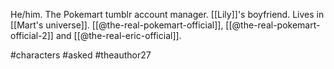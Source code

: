 He/him. The Pokemart tumblr account manager. [[Lily]]'s boyfriend. Lives in [[Mart's universe]]. [[@the-real-pokemart-official]], [[@the-real-pokemart-official-2]] and [[@the-real-eric-official]].

#characters #asked #theauthor27 